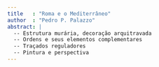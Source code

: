 ```yaml
---
title   : "Roma e o Mediterrâneo"
author  : "Pedro P. Palazzo"
abstract: |
  -- Estrutura murária, decoração arquitravada
  -- Ordens e seus elementos complementares
  -- Traçados reguladores
  -- Pintura e perspectiva
---
```

